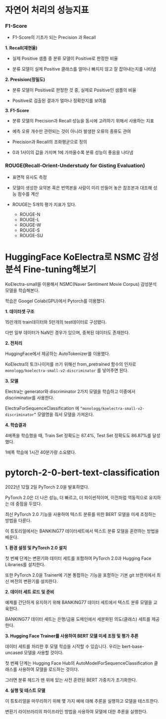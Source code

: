 # 자연어 처리의 성능지표
### F1-Score
- F1-Score의 기초가 되는 Precision 과 Recall

**1. Recall(재현율)**
  - 실제 Positive 샘플 중 분류 모델이 Positive로 판정한 비율

  - 분류 모델이 실제 Positive 클래스를 얼마나 빠지지 않고 잘 잡아내는지를 나타냄

**2. Presision(정밀도)**
  - 분류 모델이 Positive로 판정한 것 중, 실제로 Positive인 샘플의 비율

  - Positive로 검출된 결과가 얼마나 정확한지를 보여줌

**3. F1-Score**
  - 분류 모델의 Precision과 Recall 성능을 동시에 고려하기 위해서 사용하는 지표

  - 예측 오류 개수만 관련되는 것이 아니라 발생한 오류의 종류도 관여

  - Precision과 Recall의 조화평균으로 정의

  - 0과 1사이의 값을 가지며 1에 가까울수록 분류 성능이 좋음을 나타냄

### ROUGE(Recall-Orient-Understudy for Gisting Evaluation)
- 표면적 유사도 측정
  
- 모델이 생성한 요약본 혹은 번역본을 사람이 미리 만들어 놓은 참조본과 대조해 성능 점수를 계산
  
- ROUGE는 5개의 평가 지표가 있다.
    - ROUGE-N
    - ROUGE-L
    - ROUGE-W
    - ROUGE-S
    - ROUGE-SU
 
# HuggingFace KoElectra로 NSMC 감성분석 Fine-tuning해보기
KoElectra-small을 이용해서 NSMC(Naver Sentiment Movie Corpus) 감성분석 모델을 학습해본다. 

학습은 Googel Colab(GPU)에서 Pytorch를 이용했다.

**1. 데이터셋 구조**

15만개의 train데이터와 5만개의 test데이터로 구성됐다. 

다만 일부 데이터가 NaN인 경우가 있으며, 중복된 데이터도 존재한다.

**2. 전처리**

HuggingFace에서 제공하는 AutoTokenizer를 이용했다.

KoElectra의 토크나이저를 쓰기 위해선 from_pretrained 함수의 인자로 ```monologg/koelectra-small-v2-discriminator``` 를 넣어주면 된다. 

**3. 모델**

Electra는 generator와 discriminator 2가지 모델을 학습하고 이중에서 discriminator를 사용한다. 

ElectraForSequenceClassification 에 ```“monologg/koelectra-small-v2-discriminator”``` 모델명을 줘서 모델을 가져온다.

**4. 학습결과**

4에폭을 학습했을 때, Train Set 정확도는 87.4%, Test Set 정확도도 86.87%를 달성했다.

1에폭 학습에 1시간 40분가량 소요됐다.

# pytorch-2-0-bert-text-classification
2022년 12월 2일 PyTorch 2.0을 발표하였다. 

PyTorch 2.0은 더 나은 성능, 더 빠르고, 더 파이썬적이며, 이전처럼 역동적으로 유지하는 데 중점을 두었다. 

최신 PyTorch 2.0 기능을 사용하여 텍스트 분류를 위한 BERT 모델을 미세 조정하는 방법을 다룬다.

이 튜토리얼에서는 BANKING77 데이터세트에서 텍스트 분류 모델을 훈련하는 방법을 배운다.

**1. 환경 설정 및 PyTorch 2.0 설치**

첫 번째 단계는 변환기와 데이터 세트를 포함하여 PyTorch 2.0과 Hugging Face Libraries를 설치한다.

또한 PyTorch 2.0을 Trainer에 기본 통합하는 기능을 포함하는 기본 git 브랜치에서 최신 버전의 변환기를 설치한다. 

**2. 데이터 세트 로드 및 준비**

예제를 간단하게 유지하기 위해 BANKING77 데이터 세트에서 텍스트 분류 모델을 교육한다.

BANKING77 데이터 세트는 은행/금융 도메인에서 세분화된 의도(클래스) 세트를 제공한다. 

**3. Hugging Face Trainer를 사용하여 BERT 모델 미세 조정 및 평가 추론**

데이터 세트를 처리한 후 모델 학습을 시작할 수 있습니다. 우리는 bert-base-uncased 모델을 사용할 것이다.

첫 번째 단계는 Hugging Face Hub의 AutoModelForSequenceClassification 클래스를 사용하여 모델을 로드하는 것이다.

그러면 분류 헤드가 맨 위에 있는 사전 훈련된 BERT 가중치가 초기화한다.

**4. 실행 및 테스트 모델**

이 튜토리얼을 마무리하기 위해 몇 가지 예에 대해 추론을 실행하고 모델을 테스트한다. 

변환기 라이브러리의 파이프라인 방법을 사용하여 모델에 대한 추론을 실행한다.
